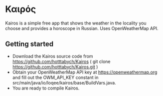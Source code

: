 # Καιρός
Kairos is a simple free app that shows the weather in the locality you choose and provides a horoscope in Russian. Uses OpenWeatherMap API.
## Getting started
- Download the Kairos source code from https://github.com/hotttabych/Kairos ( git clone https://github.com/hotttabych/Kairos.git )
- Obtain your OpenWeatherMap API key at https://openweathermap.org and fill out the OWM_API_KEY constant in src/main/java/io/loqee/kairos/base/BuildVars.java.
- You are ready to compile Kairos.